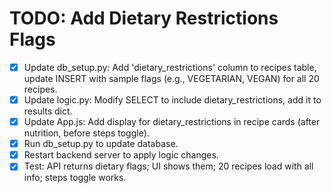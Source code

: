 # TODO: Add Dietary Restrictions Flags

- [x] Update db_setup.py: Add 'dietary_restrictions' column to recipes table, update INSERT with sample flags (e.g., VEGETARIAN, VEGAN) for all 20 recipes.
- [x] Update logic.py: Modify SELECT to include dietary_restrictions, add it to results dict.
- [x] Update App.js: Add display for dietary_restrictions in recipe cards (after nutrition, before steps toggle).
- [x] Run db_setup.py to update database.
- [x] Restart backend server to apply logic changes.
- [x] Test: API returns dietary flags; UI shows them; 20 recipes load with all info; steps toggle works.
